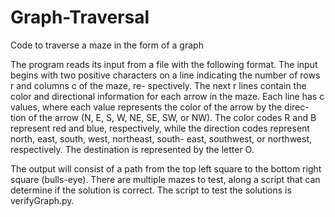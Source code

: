# Graph-Traversal
Code to traverse a maze in the form of a graph

The program reads its input from a file with the following format. The input begins with
two positive characters on a line indicating the number of rows r and columns c of the maze, re-
spectively. The next r lines contain the color and directional information for each arrow in the
maze. Each line has c values, where each value represents the color of the arrow by the direc-
tion of the arrow (N, E, S, W, NE, SE, SW, or NW). The color codes R and B represent red and
blue, respectively, while the direction codes represent north, east, south, west, northeast, south-
east, southwest, or northwest, respectively. The destination is represented by the letter O.

The output will consist of a path from the top left square to the bottom right square (bulls-eye).
There are multiple mazes to test, along a script that can determine if the
solution is correct. The script to test the solutions is verifyGraph.py.
